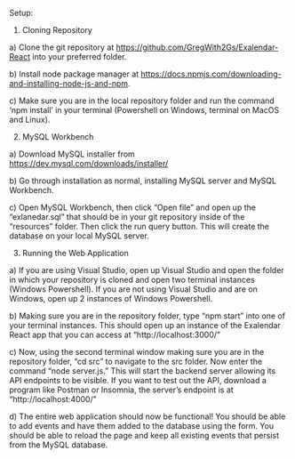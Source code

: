 Setup:
1.	Cloning Repository

a)	Clone the git repository at https://github.com/GregWith2Gs/Exalendar-React into your preferred folder.

b)	Install node package manager at https://docs.npmjs.com/downloading-and-installing-node-js-and-npm.

c)	Make sure you are in the local repository folder and run the command ‘npm install’ in your terminal (Powershell on Windows, terminal on MacOS and Linux).

2.	MySQL Workbench

a)	Download MySQL installer from https://dev.mysql.com/downloads/installer/

b)	Go through installation as normal, installing MySQL server and MySQL Workbench.

c)	Open MySQL Workbench, then click “Open file” and open up the “exlanedar.sql” that should be in your git repository inside of the “resources” folder. Then click the run query button. This will create the database on your local MySQL server.

3.	Running the Web Application

a)	If you are using Visual Studio, open up Visual Studio and open the folder in which your repository is cloned and open two terminal instances (Windows Powershell). If you are not using Visual Studio and are on Windows, open up 2 instances of Windows Powershell. 

b)	Making sure you are in the repository folder, type “npm start” into one of your terminal instances. This should open up an instance of the Exalendar React app that you can access at “http://localhost:3000/”

c)	Now, using the second terminal window making sure you are in the repository folder, “cd src” to navigate to the src folder. Now enter the command “node server.js.” This will start the backend server allowing its API endpoints to be visible. If you want to test out the API, download a program like Postman or Insomnia, the server’s endpoint is at “http://localhost:4000/”

d)	The entire web application should now be functional! You should be able to add events and have them added to the database using the form. You should be able to reload the page and keep all existing events that persist from the MySQL database.

